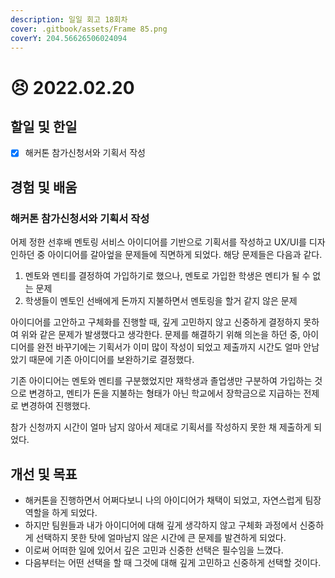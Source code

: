 ```yaml
---
description: 일일 회고 18회차
cover: .gitbook/assets/Frame 85.png
coverY: 204.56626506024094
---
```


# 😣 2022.02.20

## 할일 및 한일

* [x] 해커톤 참가신청서와 기획서 작성

## 경험 및 배움

### 해커톤 참가신청서와 기획서 작성

어제 정한 선후배 멘토링 서비스 아이디어를 기반으로 기획서를 작성하고 UX/UI를 디자인하던 중 아이디어를 갈아엎을 문제들에 직면하게 되었다. 해당 문제들은 다음과 같다.

1. 멘토와 멘티를 결정하여 가입하기로 했으나, 멘토로 가입한 학생은 멘티가 될 수 없는 문제
2. 학생들이 멘토인 선배에게 돈까지 지불하면서 멘토링을 할거 같지 않은 문제

아이디어를 고안하고 구체화를 진행할 때, 깊게 고민하지 않고 신중하게 결정하지 못하여 위와 같은 문제가 발생했다고 생각한다. 문제를 해결하기 위해 의논을 하던 중, 아이디어를 완전 바꾸기에는 기획서가 이미 많이 작성이 되었고 제출까지 시간도 얼마 안남았기 때문에 기존 아이디어를 보완하기로 결정했다.

기존 아이디어는 멘토와 멘티를 구분했었지만 재학생과 졸업생만 구분하여 가입하는 것으로 변경하고, 멘티가 돈을 지불하는 형태가 아닌 학교에서 장학금으로 지급하는 전제로 변경하여 진행했다.

참가 신청까지 시간이 얼마 남지 않아서 제대로 기획서를 작성하지 못한 채 제출하게 되었다.

## 개선 및 목표

* 해커톤을 진행하면서 어쩌다보니 나의 아이디어가 채택이 되었고, 자연스럽게 팀장 역할을 하게 되었다.
* 하지만 팀원들과 내가 아이디어에 대해 깊게 생각하지 않고 구체화 과정에서 신중하게 선택하지 못한 탓에 얼마남지 않은 시간에 큰 문제를 발견하게 되었다.
* 이로써 어떠한 일에 있어서 깊은 고민과 신중한 선택은 필수임을 느꼈다.
* 다음부터는 어떤 선택을 할 때 그것에 대해 깊게 고민하고 신중하게 선택할 것이다.

